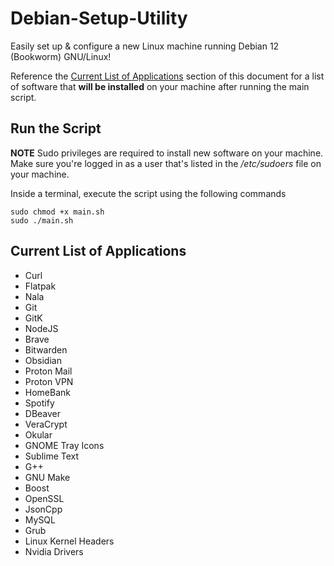# Debian-Setup-Utility

Easily set up & configure a new Linux machine running Debian 12 (Bookworm) GNU/Linux!

Reference the [Current List of Applications](https://github.com/b-nagaj/Debian-Setup-Utility/tree/main?tab=readme-ov-file#current-list-of-applications) section of this document
for a list of software that **will be installed** on your machine after running
the main script.

## Run the Script

**NOTE** Sudo privileges are required to install new software on your machine. Make sure you're logged in as a user that's listed in the */etc/sudoers* file on your machine.

Inside a terminal, execute the script using the following commands

```
sudo chmod +x main.sh
sudo ./main.sh
```

## Current List of Applications

- Curl
- Flatpak
- Nala
- Git
- GitK
- NodeJS
- Brave
- Bitwarden
- Obsidian
- Proton Mail
- Proton VPN
- HomeBank
- Spotify
- DBeaver
- VeraCrypt
- Okular
- GNOME Tray Icons
- Sublime Text
- G++
- GNU Make
- Boost
- OpenSSL
- JsonCpp
- MySQL
- Grub
- Linux Kernel Headers
- Nvidia Drivers
